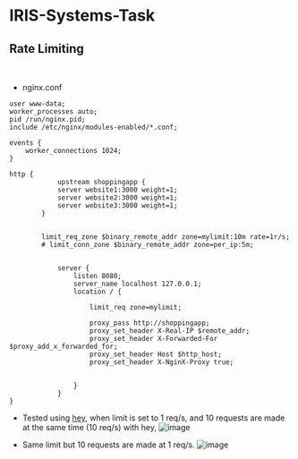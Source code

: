 # IRIS-Systems-Task

## Rate Limiting

<br>

- nginx.conf 
```
user www-data;
worker_processes auto;
pid /run/nginx.pid;
include /etc/nginx/modules-enabled/*.conf;

events {
    worker_connections 1024;
}

http {
            upstream shoppingapp {
            server website1:3000 weight=1;
            server website2:3000 weight=1;
            server website3:3000 weight=1;
        }
        

        limit_req_zone $binary_remote_addr zone=mylimit:10m rate=1r/s;
        # limit_conn_zone $binary_remote_addr zone=per_ip:5m;


            server {
                listen 8080;
                server_name localhost 127.0.0.1;
                location / {

                    limit_req zone=mylimit;

                    proxy_pass http://shoppingapp;
                    proxy_set_header X-Real-IP $remote_addr;
                    proxy_set_header X-Forwarded-For $proxy_add_x_forwarded_for;
                    proxy_set_header Host $http_host;
                    proxy_set_header X-NginX-Proxy true;

                    
                }
            }
}
```

- Tested using [hey](https://github.com/rakyll/hey), when limit is set to 1 req/s, and 10 requests are made at the same time (10 req/s) with hey, 
![image](https://user-images.githubusercontent.com/74676945/172854243-d83b63e7-60e9-477a-b6ee-29f39e51af3b.png)


- Same limit but 10 requests are made at 1 req/s.
![image](https://user-images.githubusercontent.com/74676945/172854159-d4020bf2-b98e-4abe-bfb3-0f40e1262862.png)





